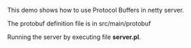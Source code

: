 This demo shows how to use Protocol Buffers in netty server.

The protobuf definition file is in src/main/protobuf

Running the server by executing file **server.pl**.
